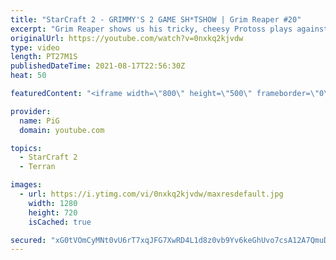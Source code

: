 ```yaml
---
title: "StarCraft 2 - GRIMMY'S 2 GAME SH*TSHOW | Grim Reaper #20"
excerpt: "Grim Reaper shows us his tricky, cheesy Protoss plays against both Zerg and Terran opponents. We've seen him torture pros, what can he do against lower MMR players?! 🐷 Support PiG: https://www.pigstarcraft.com/support/  The Grim Reaper Playlist: https://www.youtube.com/watch?v=3cLene8nRc8&list=PLFUDU8AOevUcEZxzA83oiBz8LxgwgLeyR"
originalUrl: https://youtube.com/watch?v=0nxkq2kjvdw
type: video
length: PT27M1S
publishedDateTime: 2021-08-17T22:56:30Z
heat: 50

featuredContent: "<iframe width=\"800\" height=\"500\" frameborder=\"0\" src=\"https://www.youtube.com/embed/0nxkq2kjvdw\" allow=\"accelerometer; autoplay; encrypted-media; gyroscope; picture-in-picture\" allowfullscreen></iframe>"

provider:
  name: PiG
  domain: youtube.com

topics:
  - StarCraft 2
  - Terran

images:
  - url: https://i.ytimg.com/vi/0nxkq2kjvdw/maxresdefault.jpg
    width: 1280
    height: 720
    isCached: true

secured: "xG0tVOmCyMNt0vU6rT7xqJFG7XwRD4L1d8z0vb9Yv6keGhUvo7csA12A7QmuDyHGbuzpmsfENYPkXOq1aAv0Amuck6vajiUYSDCMfSY3pP/9agPHhk7odNusimeKrDLtRLVTCmQH6bLHaxnwSa640M4YWtTbZNwtbvIpEU+q1Pn0Keo5T84eWjSeFvprMDf4rbCq8crF0nQOd6OXIhI2p5YhRfhYXPBWiQoWaZMNv9nQ6ugVyk0OLXAS6k6ZIbIeAa2supZk7xMCnlWLW39p0B0YTjtOAsNjvQjXx3Q9yCD0HLLAqD21urYew/Ps9Sj1BRLYAsRbjAAryy3F+c+IG/HWl37CkseXwllf06MxiCFfowQJUw4BjO+1fWQoKeIwlDHH2d3FkTQefSO0JbOmfV2lWza0xkUuftr+6yK1dH4=;bJej1DCHzmkco9wcnts6LQ=="
---
```


